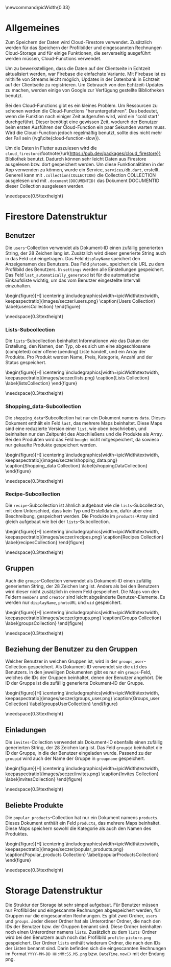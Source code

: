 \newcommand\picWidth{0.33}

# Allgemeines

Zum Speichern der Daten wird Cloud-Firestore verwendet.
Zusätzlich werden für das Speichern der Profilbilder und eingescannten Rechnungen
Cloud-Storage und für einige Funktionen, die serverseitig ausgeführt
werden müssen, Cloud-Functions verwendet. 

Um zu bewerkstelligen, dass die Daten auf der Clientseite in Echtzeit
aktualisiert werden, war Firebase die einfachste Variante. Mit Firebase ist
es mithilfe von Streams leicht möglich, Updates in der Datenbank in Echtzeit
auf der Clientseite zu registrieren. Um Gebrauch von den Echtzeit-Updates zu
machen, werden einige von Google zur Verfügung gestellte Bibliotheken benutzt.

Bei den Cloud-Functions gibt es ein kleines Problem. Um Ressourcen zu schonen werden
die Cloud-Functions "heruntergefahren". Das bedeutet, wenn die Funktion nach einiger Zeit
aufgerufen wird, wird ein "cold start" durchgeführt. Dieser benötigt eine gewissen Zeit,
wodurch der Benutzer beim ersten Ausführen der Cloud-Function ein paar Sekunden warten muss.
Wird die Cloud-Function jedoch regelmäßig benutzt, sollte dies nicht mehr der Fall sein (\vgl\cite{cloud-function-slow}).

Um die Daten in Flutter auszulesen wird die `cloud_firestore`\footnote{\url{https://pub.dev/packages/cloud_firestore}}
Bibliothek benutzt. Dadurch können sehr leicht Daten aus Firestore ausgelesen bzw. dort gespeichert werden. Um
diese Funktionalitäten in der App verwenden zu können, wurde ein Service, `services/db.dart`, erstellt. Generell
kann mit `.collection(COLLECTION)` die Collection COLLECTION ausgelesen und mit `.document(DOCUMENTID)` das Dokument
DOCUMENTID dieser Collection ausgelesen werden.

\needspace{0.5\textheight}
# Firestore Datenstruktur

## Benutzer

Die `users`-Collection verwendet als Dokument-ID einen zufällig generierten String, 
der 28 Zeichen lang ist. Zusätzlich wird dieser generierte String auch in das Feld `uid`
eingetragen. Das Feld `displayName` speichert den Anzeigenamen des Benutzers. Das Feld 
`photoURL` speichert die URL zu dem Profilbild des Benutzers. In `settings` werden alle 
Einstellungen gespeichert. Das Feld `last_automatically_generated` ist für die automatische
Einkaufsliste wichtig, um das vom Benutzer eingestellte Intervall einzuhalten.

\begin{figure}[H]
\centering
\includegraphics[width=\picWidth\textwidth, keepaspectratio]{images/seczer/users.png}
\caption{Users Collection}
\label{usersCollection}
\end{figure}

\needspace{0.3\textheight}
### Lists-Subcollection

Die `lists`-Subcollection beinhaltet Informationen wie das Datum der Erstellung, den Namen,
den Typ, ob es sich um eine abgeschlossene (completed) oder offene (pending) Liste handelt, und
ein Array der Produkte. Pro Produkt werden Name, Preis, Kategorie, Anzahl und der Status gespeichert.

\begin{figure}[H]
\centering
\includegraphics[width=\picWidth\textwidth, keepaspectratio]{images/seczer/lists.png}
\caption{Lists Collection}
\label{listsCollection}
\end{figure}

\needspace{0.3\textheight}
### Shopping_data-Subcollection 

Die `shopping_data`-Subcollection hat nur ein Dokument namens `data`. Dieses Dokument enthält
ein Feld `last`, das mehrere Maps beinhaltet. Diese Maps sind eine reduzierte Version einer
`list`, wie oben beschrieben, und beinhalten nur den Zeitpunkt des Abschließens und die Produkte
als Array. Bei den Produkten wird das Feld `bought` nicht mitgespeichert, da sowieso nur gekaufte
Produkte gespeichert werden.

\begin{figure}[H]
\centering
\includegraphics[width=\picWidth\textwidth, keepaspectratio]{images/seczer/shopping_data.png}
\caption{Shopping\_data Collection}
\label{shoppingDataCollection}
\end{figure}

\needspace{0.3\textheight}
### Recipe-Subcollection 

Die `recipe`-Subcollection ist ähnlich aufgebaut wie die `lists`-Subcollection, mit dem Unterschied,
dass kein Typ und Erstelldatum, dafür aber eine Beschreibung, gespeichert werden. Die Produkte im
`products`-Array sind gleich aufgebaut wie bei der `lists`-Subcollection.

\begin{figure}[H]
\centering
\includegraphics[width=\picWidth\textwidth, keepaspectratio]{images/seczer/recipes.png}
\caption{Recipes Collection}
\label{recipesCollection}
\end{figure}

\needspace{0.3\textheight}
## Gruppen

Auch die `groups`-Collection verwendet als Dokument-ID einen zufällig generierten String, 
der 28 Zeichen lang ist. Anders als bei den Benutzern wird dieser nicht zusätzlich in einem Feld
gespeichert. Die Maps von den Feldern `members` und `creator` sind leicht abgeänderte Benutzer-Elemente.
Es werden nur `displayName`, `photoURL` und `uid` gespeichert.

\begin{figure}[H]
\centering
\includegraphics[width=\picWidth\textwidth, keepaspectratio]{images/seczer/groups.png}
\caption{Groups Collection}
\label{groupsCollection}
\end{figure}

\needspace{0.3\textheight}
## Beziehung der Benutzer zu den Gruppen

Welcher Benutzer in welchen Gruppen ist, wird in der `groups_user`-Collection gespeichert. Als Dokument-ID
verwendet sie die `uid` des Benutzers. In den jeweiligen Dokumenten gibt es nur ein `groups`-Feld, welches
die IDs der Gruppen beinhaltet, denen der Benutzer angehört. Die ID der Gruppe ist die zufällig generierte
Dokument-ID der Gruppe.

\begin{figure}[H]
\centering
\includegraphics[width=\picWidth\textwidth, keepaspectratio]{images/seczer/groups_user.png}
\caption{Groups\_user Collection}
\label{groupsUserCollection}
\end{figure}

\needspace{0.3\textheight}
## Einladungen

Die `invites`-Collection verwendet als Dokument-ID ebenfalls einen zufällig generierten String, 
der 28 Zeichen lang ist. Das Feld `groupid` beinhaltet die ID der Gruppe, in die der Benutzer eingeladen
wurde. Passend zu der `groupid` wird auch der Name der Gruppe in `groupname` gespeichert.

\begin{figure}[H]
\centering
\includegraphics[width=\picWidth\textwidth, keepaspectratio]{images/seczer/invites.png}
\caption{Invites Collection}
\label{invitesCollection}
\end{figure}

\needspace{0.3\textheight}
## Beliebte Produkte

Die `popular_products`-Collection hat nur ein Dokument namens `products`. Dieses Dokument enthält
ein Feld `products`, das mehrere Maps beinhaltet. Diese Maps speichern sowohl die Kategorie als auch
den Namen des Produktes. 

\begin{figure}[H]
\centering
\includegraphics[width=\picWidth\textwidth, keepaspectratio]{images/seczer/popular_products.png}
\caption{Popular\_products Collection}
\label{popularProductsCollection}
\end{figure}

\needspace{0.3\textheight}
# Storage Datenstruktur

Die Struktur der Storage ist sehr simpel aufgebaut. Für Benutzer müssen nur Profilbilder und eingescannte
Rechnungen abgespeichert werden, für Gruppen nur die eingescannten Rechnungen. Es gibt zwei Ordner, `users` und
`groups`. Jeder dieser Ordner hat als Unterordner Ordner, die nach den IDs der Benutzer bzw. der Gruppen benannt 
sind. Diese Ordner beinhalten noch einen Unterordner namens `lists`. Zusätzlich zu dem `lists`-Ordner wird bei den
Benutzern auch noch das Profilbild `profile-picture.png` gespeichert. Der Ordner `lists` enthält wiederum Ordner, 
die nach den IDs der Listen benannt sind. Darin befinden sich die eingescannten Rechnungen im Format 
`YYYY-MM-DD HH:MM:SS.MS.png` bzw. `DateTime.now()` mit der Endung png.
